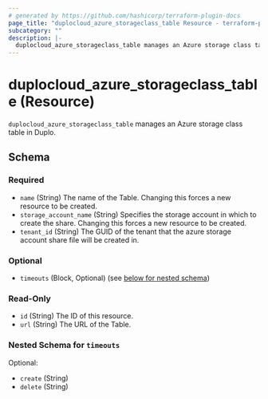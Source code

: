 ```yaml
---
# generated by https://github.com/hashicorp/terraform-plugin-docs
page_title: "duplocloud_azure_storageclass_table Resource - terraform-provider-duplocloud"
subcategory: ""
description: |-
  duplocloud_azure_storageclass_table manages an Azure storage class table in Duplo.
---
```


# duplocloud_azure_storageclass_table (Resource)

`duplocloud_azure_storageclass_table` manages an Azure storage class table in Duplo.



<!-- schema generated by tfplugindocs -->
## Schema

### Required

- `name` (String) The name of the Table. Changing this forces a new resource to be created.
- `storage_account_name` (String) Specifies the storage account in which to create the share. Changing this forces a new resource to be created.
- `tenant_id` (String) The GUID of the tenant that the azure storage account share file will be created in.

### Optional

- `timeouts` (Block, Optional) (see [below for nested schema](#nestedblock--timeouts))

### Read-Only

- `id` (String) The ID of this resource.
- `url` (String) The URL of the Table.

<a id="nestedblock--timeouts"></a>
### Nested Schema for `timeouts`

Optional:

- `create` (String)
- `delete` (String)
